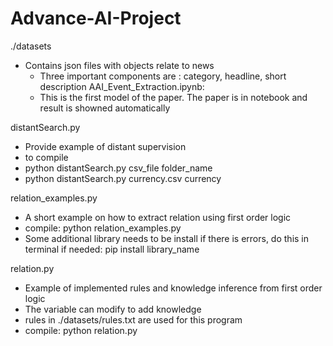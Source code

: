 # Advance-AI-Project


./datasets
- Contains json files with objects relate to news
    - Three important components are : category, headline, short description
AAI_Event_Extraction.ipynb:
    - This is the first model of the paper. The paper is in notebook and result is showned automatically

distantSearch.py 
- Provide example of distant supervision
- to compile
- python distantSearch.py csv_file folder_name
- python distantSearch.py currency.csv currency

relation_examples.py
- A short example on how to extract relation using first order logic
- compile: python relation_examples.py
- Some additional library needs to be install if there is errors, do this in terminal if needed: pip install library_name 

relation.py
- Example of implemented rules and knowledge inference from first order logic
- The variable can modify to add knowledge
- rules in ./datasets/rules.txt are used for this program
- compile: python relation.py
